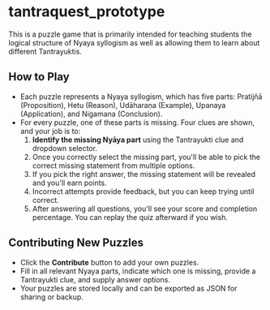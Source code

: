 # tantraquest_prototype
This is a puzzle game that is primarily intended for teaching students the logical structure of Nyaya syllogism as well as allowing them to learn about different Tantrayuktis.

## How to Play
- Each puzzle represents a Nyaya syllogism, which has five parts: Pratijñā (Proposition), Hetu (Reason), Udāharaṇa (Example), Upanaya (Application), and Nigamana (Conclusion).
- For every puzzle, one of these parts is missing. Four clues are shown, and your job is to:
  1. **Identify the missing Nyāya part** using the Tantrayukti clue and dropdown selector.
  2. Once you correctly select the missing part, you'll be able to pick the correct missing statement from multiple options.
  3. If you pick the right answer, the missing statement will be revealed and you'll earn points.
  4. Incorrect attempts provide feedback, but you can keep trying until correct.
  5. After answering all questions, you'll see your score and completion percentage. You can replay the quiz afterward if you wish.

## Contributing New Puzzles
- Click the **Contribute** button to add your own puzzles.
- Fill in all relevant Nyaya parts, indicate which one is missing, provide a Tantrayukti clue, and supply answer options.
- Your puzzles are stored locally and can be exported as JSON for sharing or backup.
